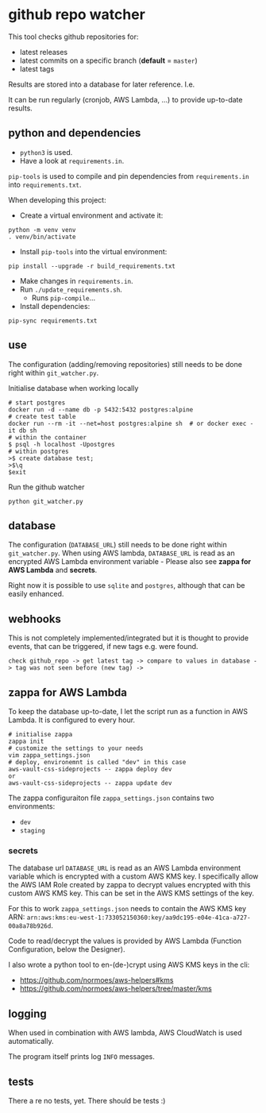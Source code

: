 # github repo watcher

This tool checks github repositories for:
* latest releases
* latest commits on a specific branch (**default** = `master`)
* latest tags

Results are stored into a database for later reference. I.e.

It can be run regularly (cronjob, AWS Lambda, ...) to provide up-to-date results.

## python and dependencies

* `python3` is used.
* Have a look at `requirements.in`.

`pip-tools` is used to compile and pin dependencies from `requirements.in` into `requirements.txt`.

When developing this project:
* Create a virtual environment and activate it:
```
python -m venv venv
. venv/bin/activate
```
* Install `pip-tools` into the virtual environment:
```
pip install --upgrade -r build_requirements.txt
```
* Make changes in `requirements.in`.
* Run `./update_requirements.sh`.
  - Runs `pip-compile`...
* Install dependencies:
```
pip-sync requirements.txt
```

## use

The configuration (adding/removing repositories) still needs to be done right within `git_watcher.py`.

Initialise database when working locally
```
# start postgres
docker run -d --name db -p 5432:5432 postgres:alpine
# create test table
docker run --rm -it --net=host postgres:alpine sh  # or docker exec -it db sh
# within the container
$ psql -h localhost -Upostgres
# within postgres
>$ create database test;
>$\q
$exit
```

Run the github watcher
```
python git_watcher.py
```

## database

The configuration (`DATABASE_URL`) still needs to be done right within `git_watcher.py`.
When using AWS lambda, `DATABASE_URL` is read as an encrypted AWS Lambda environment variable - Please also see **zappa for AWS Lambda** and **secrets**.

Right now it is possible to use `sqlite` and `postgres`, although that can be easily enhanced.

## webhooks

This is not completely implemented/integrated but it is thought to provide events, that can be triggered, if new tags e.g. were found.

`check github_repo -> get latest tag -> compare to values in database -> tag was not seen before (new tag) -> `

## zappa for AWS Lambda

To keep the database up-to-date, I let the script run as a function in AWS Lambda.
It is configured to every hour.

```
# initialise zappa
zappa init
# customize the settings to your needs
vim zappa_settings.json
# deploy, environemnt is called "dev" in this case
aws-vault-css-sideprojects -- zappa deploy dev
or
aws-vault-css-sideprojects -- zappa update dev
```

The zappa configuraiton file `zappa_settings.json` contains two environments:
* `dev`
* `staging`

### secrets

The database url `DATABASE_URL` is read as an AWS Lambda environment variable which is encrypted with a custom AWS KMS key.
I specifically allow the AWS IAM Role created by zappa to decrypt values encrypted with this custom AWS KMS key.
This can be set in the AWS KMS settings of the key.

For this to work `zappa_settings.json` needs to contain the AWS KMS key ARN: `arn:aws:kms:eu-west-1:733052150360:key/aa9dc195-e04e-41ca-a727-00a8a78b926d`.

Code to read/decrypt the values is provided by AWS Lambda (Function Configuration, below the Designer).

I also wrote a python tool to en-(de-)crypt using AWS KMS keys in the cli:
* https://github.com/normoes/aws-helpers#kms
* https://github.com/normoes/aws-helpers/tree/master/kms


## logging

When used in combination with AWS lambda, AWS CloudWatch is used automatically.

The program itself prints log `INFO` messages.

## tests

There a re no tests, yet. There should be tests :)
